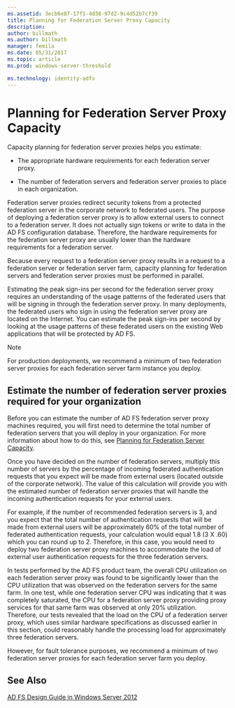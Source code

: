 ```yaml
---
ms.assetid: 3ecb6e87-17f1-4d38-97d2-9c4d52b7cf39
title: Planning for Federation Server Proxy Capacity
description:
author: billmath
ms.author: billmath
manager: femila
ms.date: 05/31/2017
ms.topic: article
ms.prod: windows-server-threshold

ms.technology: identity-adfs
---
```


# Planning for Federation Server Proxy Capacity

Capacity planning for federation server proxies helps you estimate:  
  
-   The appropriate hardware requirements for each federation server proxy.  
  
-   The number of federation servers and federation server proxies to place in each organization.  
  
Federation server proxies redirect security tokens from a protected federation server in the corporate network to federated users. The purpose of deploying a federation server proxy is to allow external users to connect to a federation server. It does not actually sign tokens or write to data in the AD FS configuration database. Therefore, the hardware requirements for the federation server proxy are usually lower than the hardware requirements for a federation server.  
  
Because every request to a federation server proxy results in a request to a federation server or federation server farm, capacity planning for federation servers and federation server proxies must be performed in parallel.  
  
Estimating the peak sign\-ins per second for the federation server proxy requires an understanding of the usage patterns of the federated users that will be signing in through the federation server proxy. In many deployments, the federated users who sign in using the federation server proxy are located on the Internet. You can estimate the peak sign\-ins per second by looking at the usage patterns of these federated users on the existing Web applications that will be protected by AD FS.  
  
> [!NOTE]  
> For production deployments, we recommend a minimum of two federation server proxies for each federation server farm instance you deploy.  
  
## Estimate the number of federation server proxies required for your organization  
Before you can estimate the number of AD FS federation server proxy machines required, you will first need to determine the total number of federation servers that you will deploy in your organization. For more information about how to do this, see [Planning for Federation Server Capacity](Planning-for-Federation-Server-Capacity.md).  
  
Once you have decided on the number of federation servers, multiply this number of servers by the percentage of incoming federated authentication requests that you expect will be made from external users \(located outside of the corporate network\). The value of this calculation will provide you with the estimated number of federation server proxies that will handle the incoming authentication requests for your external users.  
  
For example, if the number of recommended federation servers is 3, and you expect that the total number of authentication requests that will be made from external users will be approximately 60% of the total number of federated authentication requests, your calculation would equal 1.8 \(3 X .60\) which you can round up to 2.  Therefore, in this case, you would need to deploy two federation server proxy machines to accommodate the load of external user authentication requests for the three federation servers.  
  
In tests performed by the AD FS product team, the overall CPU utilization on each federation server proxy was found to be significantly lower than the CPU utilization that was observed on the federation servers for the same farm.  In one test, while one federation server CPU was indicating that it was completely saturated, the CPU for a federation server proxy providing proxy services for that same farm was observed at only 20% utilization. Therefore, our tests revealed that the load on the CPU of a federation server proxy, which uses similar hardware specifications as discussed earlier in this section, could reasonably handle the processing load for approximately three federation servers.  
  
However, for fault tolerance purposes, we recommend a minimum of two federation server proxies for each federation server farm you deploy.  
  
## See Also
[AD FS Design Guide in Windows Server 2012](AD-FS-Design-Guide-in-Windows-Server-2012.md)

